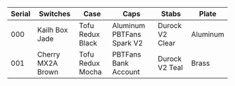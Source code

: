 | Serial   | Switches             | Case               | Caps                         | Stabs             | Plate    |
| -------- | -------------------- | ------------------ | ---------------------------- | ----------------- | -------- |
| 000      | Kailh Box Jade       | Tofu Redux Black   | Aluminum PBTFans Spark V2    | Durock V2 Clear   | Aluminum |
| 001      | Cherry MX2A Brown    | Tofu Redux Mocha   | PBTFans Bank Account         | Durock V2 Teal    | Brass    |
